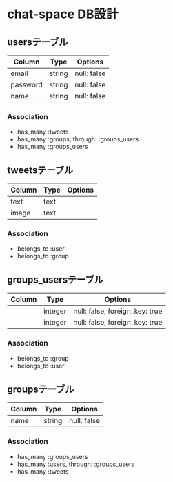 # chat-space DB設計
## usersテーブル
|Column|Type|Options|
|------|----|-------|
|email|string|null: false|
|password|string|null: false|
|name|string|null: false|
### Association
- has_many :tweets
- has_many  :groups,  through:  :groups_users
- has_many  :groups_users

## tweetsテーブル
|Column|Type|Options|
|------|----|-------|
|text|text||
|image|text||
### Association
- belongs_to :user
- belongs_to  :group


## groups_usersテーブル
|Column|Type|Options|
|------|----|-------|
||integer|null: false, foreign_key: true|
||integer|null: false, foreign_key: true|
### Association
- belongs_to :group
- belongs_to :user

## groupsテーブル
|Column|Type|Options|
|------|----|-------|
|name|string|null: false|
### Association
- has_many :groups_users
- has_many  :users,  through:  :groups_users
- has_many :tweets



